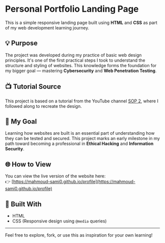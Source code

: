 # Personal Portfolio Landing Page

This is a simple responsive landing page built using **HTML** and **CSS** as part of my web development learning journey.

## 💡 Purpose

The project was developed during my practice of basic web design principles. It's one of the first practical steps I took to understand the structure and styling of websites. This knowledge forms the foundation for my bigger goal — mastering **Cybersecurity** and **Web Penetration Testing**.

## 📺 Tutorial Source

This project is based on a tutorial from the YouTube channel [SOP 2](https://www.youtube.com/@Sop2), where I followed along to recreate the design.

## 🎯 My Goal

Learning how websites are built is an essential part of understanding how they can be tested and secured. This project marks an early milestone in my path toward becoming a professional in **Ethical Hacking** and **Information Security**.

## 🌐 How to View

You can view the live version of the website here:  
👉 [https://mahmoud-sami0.github.io/profile](https://mahmoud-sami0.github.io/profile)

## 🔧 Built With

- HTML
- CSS (Responsive design using `@media` queries)

---

Feel free to explore, fork, or use this as inspiration for your own learning!
